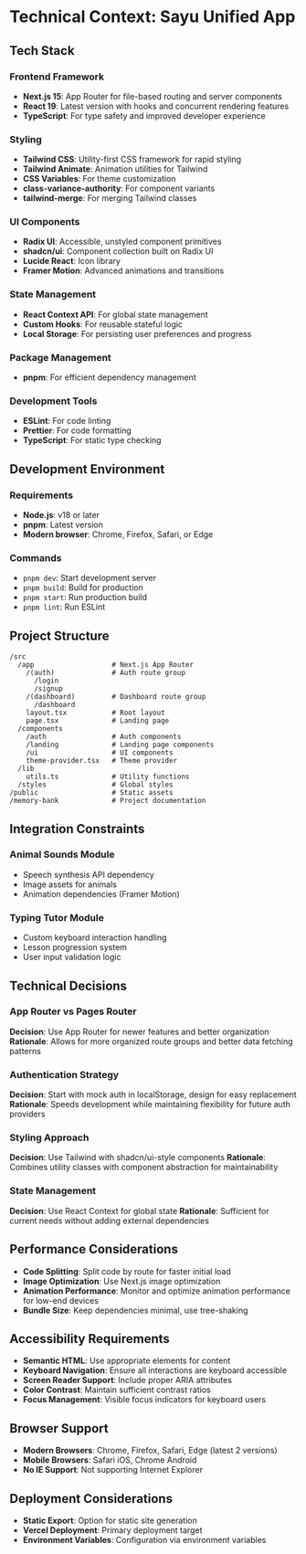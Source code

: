 # Technical Context: Sayu Unified App

## Tech Stack

### Frontend Framework
- **Next.js 15**: App Router for file-based routing and server components
- **React 19**: Latest version with hooks and concurrent rendering features
- **TypeScript**: For type safety and improved developer experience

### Styling
- **Tailwind CSS**: Utility-first CSS framework for rapid styling
- **Tailwind Animate**: Animation utilities for Tailwind
- **CSS Variables**: For theme customization
- **class-variance-authority**: For component variants
- **tailwind-merge**: For merging Tailwind classes

### UI Components
- **Radix UI**: Accessible, unstyled component primitives
- **shadcn/ui**: Component collection built on Radix UI
- **Lucide React**: Icon library
- **Framer Motion**: Advanced animations and transitions

### State Management
- **React Context API**: For global state management
- **Custom Hooks**: For reusable stateful logic
- **Local Storage**: For persisting user preferences and progress

### Package Management
- **pnpm**: For efficient dependency management

### Development Tools
- **ESLint**: For code linting
- **Prettier**: For code formatting
- **TypeScript**: For static type checking

## Development Environment

### Requirements
- **Node.js**: v18 or later
- **pnpm**: Latest version
- **Modern browser**: Chrome, Firefox, Safari, or Edge

### Commands
- `pnpm dev`: Start development server
- `pnpm build`: Build for production
- `pnpm start`: Run production build
- `pnpm lint`: Run ESLint

## Project Structure

```
/src
  /app                   # Next.js App Router
    /(auth)              # Auth route group
      /login
      /signup
    /(dashboard)         # Dashboard route group
      /dashboard
    layout.tsx           # Root layout
    page.tsx             # Landing page
  /components
    /auth                # Auth components
    /landing             # Landing page components
    /ui                  # UI components
    theme-provider.tsx   # Theme provider
  /lib
    utils.ts             # Utility functions
  /styles                # Global styles
/public                  # Static assets
/memory-bank             # Project documentation
```

## Integration Constraints

### Animal Sounds Module
- Speech synthesis API dependency
- Image assets for animals
- Animation dependencies (Framer Motion)

### Typing Tutor Module
- Custom keyboard interaction handling
- Lesson progression system
- User input validation logic

## Technical Decisions

### App Router vs Pages Router
**Decision**: Use App Router for newer features and better organization
**Rationale**: Allows for more organized route groups and better data fetching patterns

### Authentication Strategy
**Decision**: Start with mock auth in localStorage, design for easy replacement
**Rationale**: Speeds development while maintaining flexibility for future auth providers

### Styling Approach
**Decision**: Use Tailwind with shadcn/ui-style components
**Rationale**: Combines utility classes with component abstraction for maintainability

### State Management
**Decision**: Use React Context for global state
**Rationale**: Sufficient for current needs without adding external dependencies

## Performance Considerations

- **Code Splitting**: Split code by route for faster initial load
- **Image Optimization**: Use Next.js image optimization
- **Animation Performance**: Monitor and optimize animation performance for low-end devices
- **Bundle Size**: Keep dependencies minimal, use tree-shaking

## Accessibility Requirements

- **Semantic HTML**: Use appropriate elements for content
- **Keyboard Navigation**: Ensure all interactions are keyboard accessible
- **Screen Reader Support**: Include proper ARIA attributes
- **Color Contrast**: Maintain sufficient contrast ratios
- **Focus Management**: Visible focus indicators for keyboard users

## Browser Support

- **Modern Browsers**: Chrome, Firefox, Safari, Edge (latest 2 versions)
- **Mobile Browsers**: Safari iOS, Chrome Android
- **No IE Support**: Not supporting Internet Explorer

## Deployment Considerations

- **Static Export**: Option for static site generation
- **Vercel Deployment**: Primary deployment target
- **Environment Variables**: Configuration via environment variables
